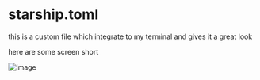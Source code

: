 <h1>starship.toml</h1>
<p> this is a custom file which integrate to my terminal and gives it a great look </p> 
<p>here are some screen short</p>

![image](https://github.com/Kane-dylan/starship/assets/139806450/0ff464f7-629b-4ab9-baf5-c987182a088a)
